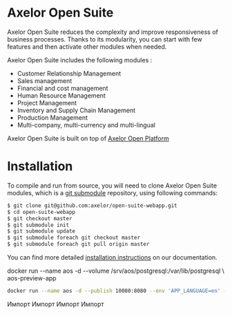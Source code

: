 Axelor Open Suite
================================

Axelor Open Suite reduces the complexity and improve responsiveness of business processes. Thanks to its modularity, you can start with few features and  then activate other modules when needed.

Axelor Open Suite includes the following modules :

* Customer Relationship Management
* Sales management
* Financial and cost management
* Human Resource Management
* Project Management
* Inventory and Supply Chain Management
* Production Management
* Multi-company, multi-currency and multi-lingual

Axelor Open Suite is built on top of [Axelor Open Platform](https://github.com/axelor/axelor-open-platform)


Installation
================================

To compile and run from source, you will need to clone Axelor Open Suite modules, which is a
[git submodule](https://git-scm.com/book/en/v2/Git-Tools-Submodules) repository, using following commands:

```bash
$ git clone git@github.com:axelor/open-suite-webapp.git
$ cd open-suite-webapp
$ git checkout master
$ git submodule init
$ git submodule update
$ git submodule foreach git checkout master
$ git submodule foreach git pull origin master
```

You can find more detailed [installation instructions](https://docs.axelor.com/abs/5.0/install/index.html) on our documentation.


docker run --name aos -d --volume /srv/aos/postgresql:/var/lib/postgresql \ aos-preview-app

```bash
docker run --name aos -d --publish 10080:8080 --env 'APP_LANGUAGE=en' --env 'APP_DEMO_DATA=true' --env 'APP_LOAD_APPS=true' --volume /srv/aos/data:/app/data --volume /srv/aos/postgresql:/var/lib/postgresql aos-preview-app
```















Импорт
Импорт
Импорт
Импорт



